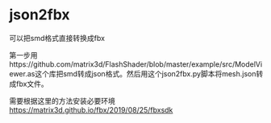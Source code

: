 # json2fbx
可以把smd格式直接转换成fbx

第一步用https://github.com/matrix3d/FlashShader/blob/master/example/src/ModelViewer.as这个库把smd转成json格式。然后用这个json2fbx.py脚本将mesh.json转成fbx文件。

需要根据这里的方法安装必要环境
https://matrix3d.github.io/fbx/2019/08/25/fbxsdk
